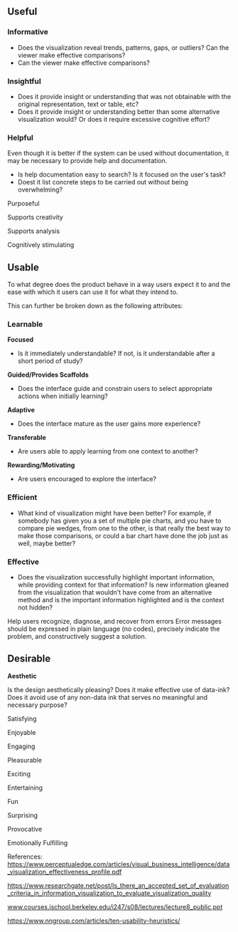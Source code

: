 


## Useful

### Informative

- Does the visualization reveal trends, patterns, gaps, or outliers? Can the viewer make effective comparisons?
- Can the viewer make effective comparisons?

### Insightful

- Does it provide insight or understanding that was not obtainable with the original representation, text or table, etc?
- Does it provide insight or understanding better than some alternative visualization would? Or does it require excessive cognitive effort?

### Helpful
Even though it is better if the system can be used without documentation, it may be necessary to provide help and documentation. 
- Is help documentation easy to search? Is it focused on the user's task?
- Doest it list concrete steps to be carried out without being overwhelming?

Purposeful

Supports creativity

Supports analysis

Cognitively stimulating


## Usable

To what degree does the product behave in a way users expect it to and the ease with which it users can use it for what they intend to. 

This can further be broken down as the following attributes:

### Learnable

**Focused**
- Is it immediately understandable? If not, is it understandable after a short period of study?

**Guided/Provides Scaffolds**
- Does the interface guide and constrain users to select appropriate actions when initially learning?

**Adaptive**

- Does the interface mature as the user gains more experience?

**Transferable**

- Are users able to apply learning from one context to another?

**Rewarding/Motivating**
- Are users encouraged to explore the interface?

### Efficient
- What kind of visualization might have been better? For example, if somebody has given you a set of multiple pie charts, and you have to compare pie wedges, from one to the other, is that really the best way to make those comparisons, or could a bar chart have done the job just as well, maybe better? 

### Effective
- Does the visualization successfully highlight important information, while providing context for that information? Is new information gleaned from the visualization that wouldn't have come from an alternative method and is the important information highlighted and is the context not hidden?

Help users recognize, diagnose, and recover from errors
Error messages should be expressed in plain language (no codes), precisely indicate the problem, and constructively suggest a solution.

## Desirable

**Aesthetic**

Is the design aesthetically pleasing?
Does it make effective use of data-ink?
Does it avoid use of any non-data ink that serves no meaningful and necessary purpose?

Satisfying

Enjoyable

Engaging

Pleasurable

Exciting

Entertaining

Fun

Surprising

Provocative

Emotionally Fulfilling



References:
https://www.perceptualedge.com/articles/visual_business_intelligence/data_visualization_effectiveness_profile.pdf

https://www.researchgate.net/post/Is_there_an_accepted_set_of_evaluation_criteria_in_information_visualization_to_evaluate_visualization_quality

www.courses.ischool.berkeley.edu/i247/s08/lectures/lecture8_public.ppt

https://www.nngroup.com/articles/ten-usability-heuristics/
